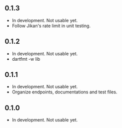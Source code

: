 ## 0.1.3

- In development. Not usable yet.
- Follow Jikan's rate limit in unit testing.

## 0.1.2

- In development. Not usable yet.
- dartfmt -w lib

## 0.1.1

- In development. Not usable yet.
- Organize endpoints, documentations and test files.

## 0.1.0

- In development. Not usable yet.